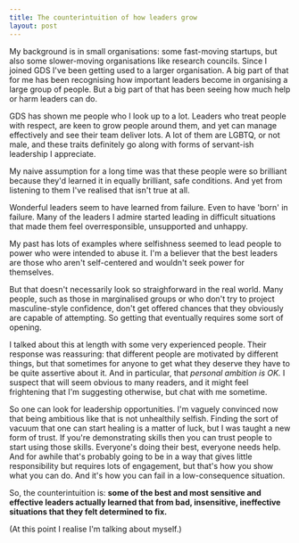 ```yaml
---
title: The counterintuition of how leaders grow
layout: post
---
```


My background is in small organisations: some fast-moving startups, but also some slower-moving organisations like research councils. Since I joined GDS I've been getting used to a larger organisation. A big part of that for me has been recognising how important leaders become in organising a large group of people. But a big part of that has been seeing how much help or harm leaders can do.

GDS has shown me people who I look up to a lot. Leaders who treat people with respect, are keen to grow people around them, and yet can manage effectively and see their team deliver lots. A lot of them are LGBTQ, or not male, and these traits definitely go along with forms of servant-ish leadership I appreciate.

My naive assumption for a long time was that these people were so brilliant because they'd learned it in equally brilliant, safe conditions. And yet from listening to them I've realised that isn't true at all.

Wonderful leaders seem to have learned from failure. Even to have 'born' in failure. Many of the leaders I admire started leading in difficult situations that made them feel overresponsible, unsupported and unhappy.

My past has lots of examples where selfishness seemed to lead people to power who were intended to abuse it. I'm a believer that the best leaders are those who aren't self-centered and wouldn't seek power for themselves.

But that doesn't necessarily look so straighforward in the real world. Many people, such as those in marginalised groups or who don't try to project masculine-style confidence, don't get offered chances that they obviously are capable of attempting. So getting that eventually requires some sort of opening.

I talked about this at length with some very experienced people. Their response was reassuring: that different people are motivated by different things, but that sometimes for anyone to get what they deserve they have to be quite assertive about it. And in particular, that *personal ambition is OK.* I suspect that will seem obvious to many readers, and it might feel frightening that I'm suggesting otherwise, but chat with me sometime.

So one can look for leadership opportunities. I'm vaguely convinced now that being ambitious like that is not unhealthily selfish. Finding the sort of vacuum that one can start healing is a matter of luck, but I was taught a new form of trust. If you're demonstrating skills then you can trust people to start using those skills. Everyone's doing their best, everyone needs help. And for awhile that's probably going to be in a way that gives little responsibility but requires lots of engagement, but that's how you show what you can do. And it's how you can fail in a low-consequence situation.

So, the counterintuition is: **some of the best and most sensitive and effective leaders actually learned that from bad, insensitive, ineffective situations that they felt determined to fix.**

(At this point I realise I'm talking about myself.)
